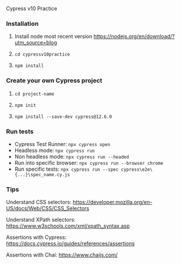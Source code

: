 
Cypress v10 Practice


### Installation

1. Install node most recent version
https://nodejs.org/en/download/?utm_source=blog

2. ```cd cypressv10practice```

3. ```npm install```



### Create your own Cypress project



1. ```cd project-name```

2. ```npm init```

3. ``` npm install --save-dev cypress@12.6.0 ```


### Run tests

* Cypress Test Runner: ```npx cypress open```
* Headless mode: ```npx cypress run```
* Non headless mode: ```npx cypress run --headed```
* Run into specific browser: ```npx cypress run --browser chrome```
* Run specific tests: ```npx cypress run --spec cypress\e2e\{...}\spec_name.cy.js```

### Tips ###

Understand CSS selectors: https://developer.mozilla.org/en-US/docs/Web/CSS/CSS_Selectors

Understand XPath selectors: https://www.w3schools.com/xml/xpath_syntax.asp

Assertions with Cypress: https://docs.cypress.io/guides/references/assertions

Assertions with Chai: https://www.chaijs.com/ 
